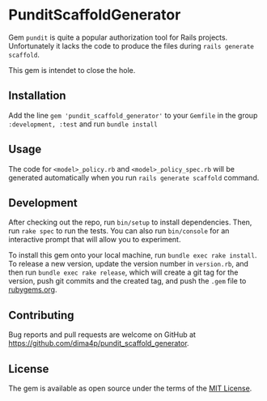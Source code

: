 # PunditScaffoldGenerator

Gem `pundit` is quite a popular authorization tool for Rails projects.
Unfortunately it lacks the code to produce the files during `rails generate scaffold`.

This gem is intendet to close the hole.

## Installation

Add the line `gem 'pundit_scaffold_generator'` to your `Gemfile` in the group `:development, :test` and run `bundle install`


## Usage

The code for `<model>_policy.rb` and `<model>_policy_spec.rb` will be generated automatically when you run `rails generate scaffold` command.


## Development

After checking out the repo, run `bin/setup` to install dependencies. Then, run `rake spec` to run the tests. You can also run `bin/console` for an interactive prompt that will allow you to experiment.

To install this gem onto your local machine, run `bundle exec rake install`. To release a new version, update the version number in `version.rb`, and then run `bundle exec rake release`, which will create a git tag for the version, push git commits and the created tag, and push the `.gem` file to [rubygems.org](https://rubygems.org).

## Contributing

Bug reports and pull requests are welcome on GitHub at https://github.com/dima4p/pundit_scaffold_generator.

## License

The gem is available as open source under the terms of the [MIT License](https://opensource.org/licenses/MIT).
